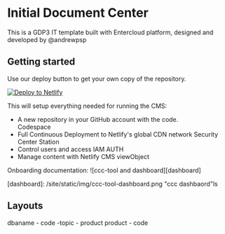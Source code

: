 # Initial Document Center

This is a GDP3 IT template built with Entercloud platform, designed and developed by @andrewpsp

## Getting started

Use our deploy button to get your own copy of the repository. 

[![Deploy to Netlify](https://www.netlify.com/img/deploy/button.svg)](https://app.netlify.com/start/deploy?repository=https://github.com/netlify-templates/one-click-hugo-cms&stack=cms)

This will setup everything needed for running the CMS:

* A new repository in your GitHub account with the code.  
  Codespace
* Full Continuous Deployment to Netlify's global CDN network
  Security Center Station 
* Control users and access
IAM AUTH
* Manage content with Netlify CMS
viewObject


Onboarding documentation: 
![ccc-tool and dashboard][dashboard]

[dashboard]: /site/static/img/ccc-tool-dashboard.png "ccc dashbaord"ls




## Layouts
dbaname - code -topic - product 
product - code

